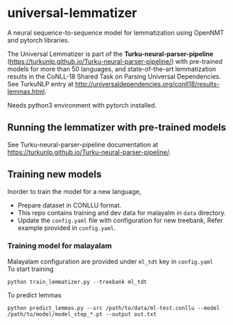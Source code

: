 # universal-lemmatizer

A neural sequence-to-sequence model for lemmatization using OpenNMT and pytorch libraries.

The Universal Lemmatizer is part of the **Turku-neural-parser-pipeline** (https://turkunlp.github.io/Turku-neural-parser-pipeline/) with pre-trained models for more than 50 languages, and state-of-the-art lemmatization results in the CoNLL-18 Shared Task on Parsing Universal Dependencies. See TurkuNLP entry at http://universaldependencies.org/conll18/results-lemmas.html.

Needs python3 environment with pytorch installed.

## Running the lemmatizer with pre-trained models

See Turku-neural-parser-pipeline documentation at https://turkunlp.github.io/Turku-neural-parser-pipeline/.

## Training new models  

Inorder to train the model for a new language,  

* Prepare dataset in CONLLU format.  
* This repo contains training and dev data for malayalm in `data` directory.
* Update the `config.yaml` file with configuration for new treebank, Refer example provided in `config.yaml`.
### Training model for malayalam  
Malayalam configuration are provided under  `ml_tdt` key in `config.yaml`  
To start training  
```
python train_lemmatizer.py --treebank ml_tdt  
```
To predict lemmas  
```
python predict_lemmas.py --src /path/to/data/ml-test.conllu --model /path/to/model/model_step_*.pt --output out.txt

```